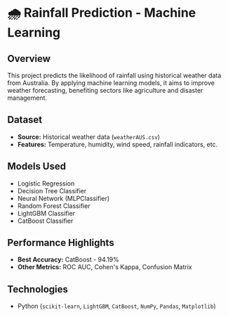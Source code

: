 # 🌧️ Rainfall Prediction - Machine Learning

## Overview
This project predicts the likelihood of rainfall using historical weather data from Australia. By applying machine learning models, it aims to improve weather forecasting, benefiting sectors like agriculture and disaster management.

## Dataset
- **Source:** Historical weather data (`weatherAUS.csv`)  
- **Features:** Temperature, humidity, wind speed, rainfall indicators, etc.

## Models Used
- Logistic Regression  
- Decision Tree Classifier  
- Neural Network (MLPClassifier)  
- Random Forest Classifier  
- LightGBM Classifier  
- CatBoost Classifier  

## Performance Highlights
- **Best Accuracy:** CatBoost - 94.19%  
- **Other Metrics:** ROC AUC, Cohen's Kappa, Confusion Matrix  

## Technologies
- Python (`scikit-learn`, `LightGBM`, `CatBoost`, `NumPy`, `Pandas`, `Matplotlib`)
